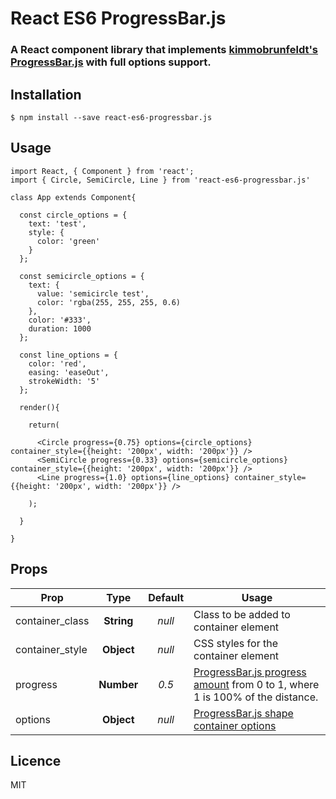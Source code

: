 # React ES6 ProgressBar.js

### A React component library that implements [kimmobrunfeldt's ProgressBar.js](https://github.com/kimmobrunfeldt/progressbar.js) with full options support.

## Installation

```
$ npm install --save react-es6-progressbar.js
```

## Usage
```
import React, { Component } from 'react';
import { Circle, SemiCircle, Line } from 'react-es6-progressbar.js'

class App extends Component{

  const circle_options = {
    text: 'test',
    style: {
      color: 'green'
    }
  };

  const semicircle_options = {
    text: {
      value: 'semicircle test',
      color: 'rgba(255, 255, 255, 0.6)
    },
    color: '#333',
    duration: 1000
  };

  const line_options = {
    color: 'red',
    easing: 'easeOut',
    strokeWidth: '5'
  };

  render(){

    return(

      <Circle progress={0.75} options={circle_options} container_style={{height: '200px', width: '200px'}} />
      <SemiCircle progress={0.33} options={semicircle_options} container_style={{height: '200px', width: '200px'}} />
      <Line progress={1.0} options={line_options} container_style={{height: '200px', width: '200px'}} />

    );

  }

}
```

## Props

| Prop | Type | Default | Usage |
|------|:------:|:-------:|-------|
| container_class | **String** | *null* | Class to be added to container element                                                                                                   |
| container_style | **Object** | *null* | CSS styles for the container element                                                                                                     |
| progress        | **Number** | *0.5*  | [ProgressBar.js progress amount](http://progressbarjs.readthedocs.io/en/latest/api/shape/#animateprogress-options-cb) from 0 to 1, where 1 is 100% of the distance.     |
| options         | **Object** | *null* | [ProgressBar.js shape container options](http://progressbarjs.readthedocs.io/en/latest/api/shape/#new-shapecontainer-options)            |

## Licence
MIT